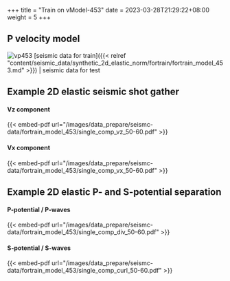 +++
title = "Train on vModel-453"
date =  2023-03-28T21:29:22+08:00
weight = 5
+++

## P velocity model

![vp453](/images/data_prepare/velocity-model/vp_453.svg?width=40pc) 
[seismic data for train]({{< relref "content/seismic_data/synthetic_2d_elastic_norm/fortrain/fortrain_model_453.md" >}}) | 
seismic data for test
## Example 2D elastic seismic shot gather

#### Vz component 
{{< embed-pdf url="/images/data_prepare/seismc-data/fortrain_model_453/single_comp_vz_50-60.pdf" >}}

#### Vx component 
{{< embed-pdf url="/images/data_prepare/seismc-data/fortrain_model_453/single_comp_vx_50-60.pdf" >}}

## Example 2D elastic P- and S-potential separation


#### P-potential / P-waves 
{{< embed-pdf url="/images/data_prepare/seismc-data/fortrain_model_453/single_comp_div_50-60.pdf" >}}


#### S-potential / S-waves 
{{< embed-pdf url="/images/data_prepare/seismc-data/fortrain_model_453/single_comp_curl_50-60.pdf" >}}


